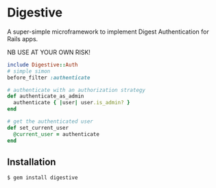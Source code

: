 # Digestive

A super-simple microframework to implement Digest Authentication for
Rails apps.

NB USE AT YOUR OWN RISK!

```ruby
include Digestive::Auth
# simple simon
before_filter :authenticate

# authenticate with an authorization strategy
def authenticate_as_admin
  authenticate { |user| user.is_admin? }
end

# get the authenticated user
def set_current_user
  @current_user = authenticate
end
```

## Installation

    $ gem install digestive
